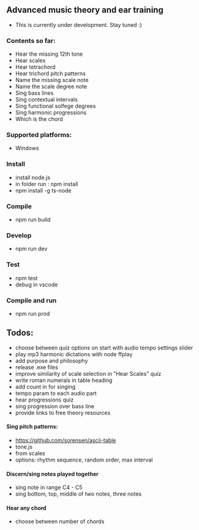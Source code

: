 ## Advanced music theory and ear training
- This is currently under development. Stay tuned :)

### Contents so far:
- Hear the missing 12th tone
- Hear scales
- Hear tetrachord
- Hear trichord pitch patterns
- Name the missing scale note
- Name the scale degree note
- Sing bass lines
- Sing contextual intervals
- Sing functional solfege degrees
- Sing harmonic progressions
- Which is the chord

### Supported platforms:
- Windows

### Install
- install node.js
- in folder run : npm install
- npm install -g ts-node

### Compile
- npm run build

### Develop
- npm run dev

### Test
- npm test
- debug in vscode

### Compile and run
- npm run prod

## Todos:
- choose between quiz options on start with audio tempo settings slider
- play mp3 harmonic dictations with node ffplay
- add purpose and philosophy
- release .exe files
- improve similarity of scale selection in "Hear Scales" quiz
- write roman numerals in table heading
- add count in for singing
- tempo param to each audio part
- hear progressions quiz
- sing progression over bass line
- provide links to free theory resources

#### Sing pitch patterns:
- https://github.com/sorensen/ascii-table
- tone.js
- from scales
- options: rhythm sequence, random order, max interval

#### Discern/sing notes played together
- sing note in range C4 - C5
- sing bottom, top, middle of two notes, three notes

#### Hear any chord
- choose between number of chords
